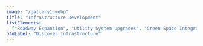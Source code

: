 ```yaml
---
image: "/gallery1.webp"
title: "Infrastructure Development"
listElements:
  ["Roadway Expansion", "Utility System Upgrades", "Green Space Integration"]
btnLabel: "Discover Infrastructure"
---
```

